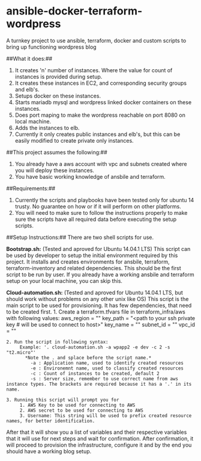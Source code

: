 # ansible-docker-terraform-wordpress
A turnkey project to use ansible, terraform, docker and custom scripts to bring up functioning wordpress blog

##What it does:##
  1. It creates 'n' number of instances. Where the value for count of instances is provided during setup.
  2. It creates these instances in EC2, and corresponding security groups and elb's.
  3. Setups docker on these instances.
  4. Starts mariadb mysql and wordpress linked docker containers on these instances.
  5. Does port maping to make the wordpress reachable on port 8080 on local machine.
  6. Adds the instances to elb.
  7. Currently it only creates public instances and elb's, but this can be easily modified to create private only instances.

##This project assumes the following:##
  1. You already have a aws account with vpc and subnets created where you will deploy these instances.
  2. You have basic working knowledge of ansbile and terraform.

##Requirements:##
  1. Currently the scripts and playbooks have been tested only for ubuntu 14 trusty. No guarantee on how or if it will perform on other platforms.
  2. You will need to make sure to follow the instructions properly to make sure the scripts have all required data before executing the setup scripts.

##Setup Instructions:##
  There are two shell scripts for use. 

 **Bootstrap.sh:** (Tested and aproved for Ubuntu 14.04.1 LTS) 
  This script can be used by developer to setup the initial environment required by this project. It installs and creates environments for ansbile, terraform, terraform-inventory and related dependencies. This should be the first script to be run by user. If you already have a working ansbile and terraform setup on your local machine, you can skip this.

 **Cloud-automation.sh:** (Tested and aproved for Ubuntu 14.04.1 LTS, but should work without problems on any other unix like OS)
  This script is the main script to be used for provisioning. It has few dependencies, that need to be created first.
    1. Create a terraform.tfvars file in terraform_infra/aws with following values:
         aws_region = "<AWS Region>"
         key_path = "<path to your ssh private key # will be used to connect to host>" 
         key_name = "<aws key pair name to be used for provisioning instances>"
         subnet_id = "<subnet id where the resources will be created>"
         vpc_id = "<vpc id where the resources will be created>" 

    2. Run the script in following syntax:
         Example: '. cloud-automation.sh -a wpapp2 -e dev -c 2 -s "t2.micro"'
           *Note the . and splace before the script name.*
             -a : Application name, used to identify created resources
             -e : Environemnt name, used to classify created resources
             -c : Count of instances to be created, default 2
             -s : Server size, remember to use correct name from aws instance types. The brackets are required because it has a '.' in its name.

    3. Running this script will prompt you for 
         1. AWS Key to be used for connecting to AWS
         2. AWS secret to be used for connecting to AWS
         3. Username: This string will be used to prefix created resource names, for better identification.

After that it will show you a list of variables and their respective variables that it will use for next steps and wait for confirmation. After confirmation, it will proceed to provision the infrastructure, configure it and by the end you should have a working blog setup.
